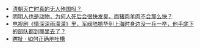 + [清朝灭亡时真的无人殉国吗？](https://daily.zhihu.com/story/9777535)
+ [明明人也是动物，为何人死后会很快发臭，而猪肉羊肉不会那么快？](https://daily.zhihu.com/story/9777373)
+ [电视剧《情深深雨濛濛》里，军阀陆振华到上海时身边没一兵一卒，他手底下的部队都到哪里去了？](https://daily.zhihu.com/story/9777379)
+ [瞎扯 · 如何正确地吐槽](https://daily.zhihu.com/story/9777422)
